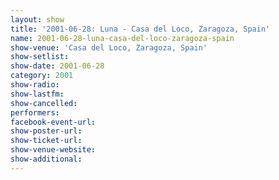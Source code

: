 ```yaml
---
layout: show
title: '2001-06-28: Luna - Casa del Loco, Zaragoza, Spain'
name: 2001-06-28-luna-casa-del-loco-zaragoza-spain
show-venue: 'Casa del Loco, Zaragoza, Spain'
show-setlist: 
show-date: 2001-06-28
category: 2001
show-radio: 
show-lastfm: 
show-cancelled: 
performers: 
facebook-event-url: 
show-poster-url: 
show-ticket-url: 
show-venue-website: 
show-additional: 
---
```



